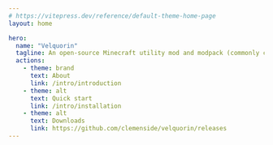 ```yaml
---
# https://vitepress.dev/reference/default-theme-home-page
layout: home

hero:
  name: "Velquorin"
  tagline: An open-source Minecraft utility mod and modpack (commonly called a "client").
  actions:
    - theme: brand
      text: About
      link: /intro/introduction
    - theme: alt
      text: Quick start
      link: /intro/installation
    - theme: alt
      text: Downloads
      link: https://github.com/clemenside/velquorin/releases
---
```


